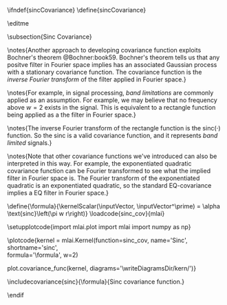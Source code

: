 \ifndef{sincCovariance}
\define{sincCovariance}

\editme

\subsection{Sinc Covariance}

\notes{Another approach to developing covariance function exploits Bochner's theorem @Bochner:book59. Bochner's theorem tells us that any positve filter in Fourier space implies has an associated Gaussian process with a stationary covariance function. The covariance function is the *inverse Fourier transform* of the filter applied in Fourier space.}

\notes{For example, in signal processing, *band limitations* are commonly applied as an assumption. For example, we may believe that no frequency above $w=2$ exists in the signal. This is equivalent to a rectangle function being applied as a the filter in Fourier space.}

\notes{The inverse Fourier transform of the rectangle function is the $\text{sinc}(\cdot)$ function. So the sinc is a valid covariance function, and it represents *band limited* signals.}

\notes{Note that other covariance functions we've introduced can also be interpreted in this way. For example, the exponentiated quadratic covariance function can be Fourier transformed to see what the implied filter in Fourier space is. The Fourier transform of the exponentiated quadratic is an exponentiated quadratic, so the standard EQ-covariance implies a EQ filter in Fourier space.}

\define{\formula}{\kernelScalar(\inputVector, \inputVector^\prime) = \alpha \text{sinc}\left(\pi w r\right)}
\loadcode{sinc_cov}{mlai}

\setupplotcode{import mlai.plot
import mlai
import numpy as np}

\plotcode{kernel = mlai.Kernel(function=sinc_cov,
                     name='Sinc',
                     shortname='sinc',					 
                     formula='\formula',
					 w=2)
					 
plot.covariance_func(kernel, diagrams='\writeDiagramsDir/kern/')}

\includecovariance{sinc}{\formula}{Sinc covariance function.}

\endif
